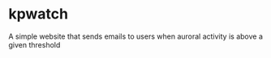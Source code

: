 # kpwatch
A simple website that sends emails to users when auroral activity is above a given threshold
